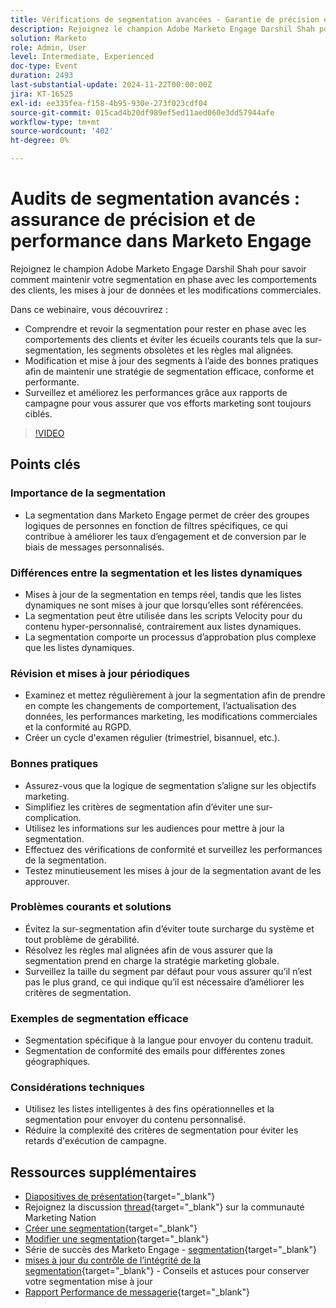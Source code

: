 ```yaml
---
title: Vérifications de segmentation avancées - Garantie de précision et de performance dans Marketo Engage
description: Rejoignez le champion Adobe Marketo Engage Darshil Shah pour maîtriser des audits de segmentation avancés, apprendre à optimiser les stratégies de segmentation, s’aligner sur les comportements des clients, maintenir la conformité au RGPD et améliorer les performances marketing grâce aux bonnes pratiques et aux mises à jour en temps réel.
solution: Marketo
role: Admin, User
level: Intermediate, Experienced
doc-type: Event
duration: 2493
last-substantial-update: 2024-11-22T00:00:00Z
jira: KT-16525
exl-id: ee335fea-f158-4b95-930e-273f023cdf04
source-git-commit: 015cad4b20df989ef5ed11aed060e3dd57944afe
workflow-type: tm+mt
source-wordcount: '402'
ht-degree: 0%

---
```


# Audits de segmentation avancés : assurance de précision et de performance dans Marketo Engage

Rejoignez le champion Adobe Marketo Engage Darshil Shah pour savoir comment maintenir votre segmentation en phase avec les comportements des clients, les mises à jour de données et les modifications commerciales.

Dans ce webinaire, vous découvrirez :

* Comprendre et revoir la segmentation pour rester en phase avec les comportements des clients et éviter les écueils courants tels que la sur-segmentation, les segments obsolètes et les règles mal alignées.
* Modification et mise à jour des segments à l’aide des bonnes pratiques afin de maintenir une stratégie de segmentation efficace, conforme et performante.
* Surveillez et améliorez les performances grâce aux rapports de campagne pour vous assurer que vos efforts marketing sont toujours ciblés.

>[!VIDEO](https://video.tv.adobe.com/v/3439383/?learn=on&enablevpops)

## Points clés

### Importance de la segmentation

* La segmentation dans Marketo Engage permet de créer des groupes logiques de personnes en fonction de filtres spécifiques, ce qui contribue à améliorer les taux d’engagement et de conversion par le biais de messages personnalisés.

### Différences entre la segmentation et les listes dynamiques

* Mises à jour de la segmentation en temps réel, tandis que les listes dynamiques ne sont mises à jour que lorsqu’elles sont référencées.
* La segmentation peut être utilisée dans les scripts Velocity pour du contenu hyper-personnalisé, contrairement aux listes dynamiques.
* La segmentation comporte un processus d’approbation plus complexe que les listes dynamiques.

### Révision et mises à jour périodiques

* Examinez et mettez régulièrement à jour la segmentation afin de prendre en compte les changements de comportement, l’actualisation des données, les performances marketing, les modifications commerciales et la conformité au RGPD.
* Créer un cycle d&#39;examen régulier (trimestriel, bisannuel, etc.).

### Bonnes pratiques

* Assurez-vous que la logique de segmentation s’aligne sur les objectifs marketing.
* Simplifiez les critères de segmentation afin d’éviter une sur-complication.
* Utilisez les informations sur les audiences pour mettre à jour la segmentation.
* Effectuez des vérifications de conformité et surveillez les performances de la segmentation.
* Testez minutieusement les mises à jour de la segmentation avant de les approuver.

### Problèmes courants et solutions

* Évitez la sur-segmentation afin d’éviter toute surcharge du système et tout problème de gérabilité.
* Résolvez les règles mal alignées afin de vous assurer que la segmentation prend en charge la stratégie marketing globale.
* Surveillez la taille du segment par défaut pour vous assurer qu’il n’est pas le plus grand, ce qui indique qu’il est nécessaire d’améliorer les critères de segmentation.

### Exemples de segmentation efficace

* Segmentation spécifique à la langue pour envoyer du contenu traduit.
* Segmentation de conformité des emails pour différentes zones géographiques.

### Considérations techniques

* Utilisez les listes intelligentes à des fins opérationnelles et la segmentation pour envoyer du contenu personnalisé.
* Réduire la complexité des critères de segmentation pour éviter les retards d&#39;exécution de campagne.

## Ressources supplémentaires

* [Diapositives de présentation](https://engage.adobe.com/rs/360-KCI-804/images/AME_Learn%20From%20your%20peers%20Webinar_Advanced%20segmentation%20Audits.pdf?version=0){target="_blank"}
* Rejoignez la discussion [thread](https://nation.marketo.com/t5/product-discussions/register-now-learn-from-your-peers-advanced-segmentation-audits/td-p/353460){target="_blank"} sur la communauté Marketing Nation
* [Créer une segmentation](https://experienceleague.adobe.com/en/docs/marketo/using/product-docs/personalization/segmentation-and-snippets/segmentation/create-a-segmentation){target="_blank"}
* [Modifier une segmentation](https://experienceleague.adobe.com/en/docs/marketo/using/product-docs/personalization/segmentation-and-snippets/segmentation/edit-a-segmentation){target="_blank"}
* Série de succès des Marketo Engage - [segmentation](https://nation.marketo.com/t5/product-blogs/marketo-success-series-segmentation/ba-p/304969){target="_blank"}
* [mises à jour du contrôle de l’intégrité de la segmentation](https://nation.marketo.com/t5/product-blogs/segmentation-health-check-updates-tips-and-tricks-for-keeping/ba-p/241963){target="_blank"} - Conseils et astuces pour conserver votre segmentation mise à jour
* [Rapport Performance de messagerie](https://experienceleague.adobe.com/en/docs/marketo/using/product-docs/email-marketing/email-programs/email-program-data/email-performance-report){target="_blank"}
